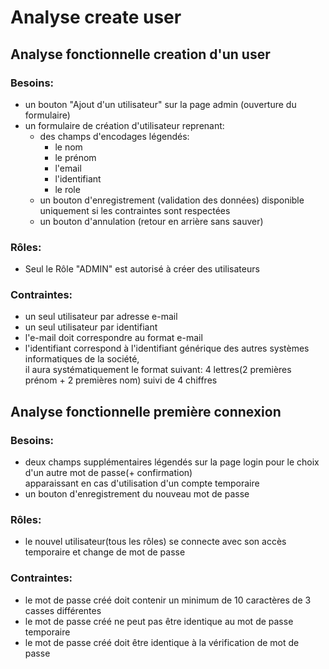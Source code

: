 # Analyse create user

## Analyse fonctionnelle creation d'un user

### Besoins:
- un bouton "Ajout d'un utilisateur" sur la page admin (ouverture du formulaire) 
- un formulaire de création d'utilisateur reprenant: 
  + des champs d'encodages légendés:
    + le nom
    + le prénom
    + l'email
    + l'identifiant
    + le role
  + un bouton d'enregistrement (validation des données) disponible uniquement si les contraintes sont respectées
  + un bouton d'annulation (retour en arrière sans sauver)

### Rôles: 
- Seul le Rôle "ADMIN" est autorisé à créer des utilisateurs

### Contraintes:
- un seul utilisateur par adresse e-mail
- un seul utilisateur par identifiant
- l'e-mail doit correspondre au format e-mail
- l'identifiant correspond à l'identifiant générique des autres systèmes informatiques de la société,  
  il aura systématiquement le format suivant: 4 lettres(2 premières prénom + 2 premières nom) suivi de 4 chiffres

## Analyse fonctionnelle première connexion

### Besoins: 
- deux champs supplémentaires légendés sur la page login pour le choix d'un autre mot de passe(+ confirmation)   
  apparaissant en cas d'utilisation d'un compte temporaire
- un bouton d'enregistrement du nouveau mot de passe

### Rôles:
- le nouvel utilisateur(tous les rôles) se connecte avec son accès temporaire et change de mot de passe

### Contraintes:

- le mot de passe créé doit contenir un minimum de 10 caractères de 3 casses différentes
- le mot de passe créé ne peut pas être identique au mot de passe temporaire
- le mot de passe créé doit être identique à la vérification de mot de passe

